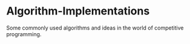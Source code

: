 # Algorithm-Implementations

Some commonly used algorithms and ideas in the world of competitive programming. 